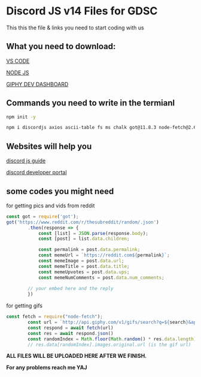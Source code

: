 # Discord JS v14 Files for GDSC

This this the file & links you need to start coding with us

## What you need to download:

[VS CODE](https://code.visualstudio.com/download)

[NODE JS](https://nodejs.org/en/download/)

[GIPHY DEV DASHBOARD](https://developers.giphy.com/dashboard/?)

## Commands you need to write in the termianl

```bash
npm init -y
```

```bash
npm i discordjs axios ascii-table fs ms chalk got@11.8.3 node-fetch@2.6.7
```

## Websites will help you
[discord js guide](https://discordjs.guide/#before-you-begin)

[discord developer portal](https://discord.com/developers/applications)




## some codes you might need 
for getting pics and vids from reddit
```javascript
const got = require('got');
got('https://www.reddit.com/r/thesubreddit/random/.json')
        .then(response => {
            const [list] = JSON.parse(response.body);
            const [post] = list.data.children;

            const permalink = post.data.permalink;
            const memeUrl = `https://reddit.com${permalink}`;
            const memeImage = post.data.url;
            const memeTitle = post.data.title;
            const memeUpvotes = post.data.ups;
            const memeNumComments = post.data.num_comments;
	    
	    // your embed here and the reply
	    })
```

for getting gifs

```javascript
const fetch = require("node-fetch");
        const url = `http://api.giphy.com/v1/gifs/search?q=${search}&api_key=${config.gifq}&limit=100`
        const respond = await fetch(url)
        const res = await respond.json()
        const randomIndex = Math.floor(Math.random() * res.data.length);
        // res.data[randomIndex].images.original.url (is the gif url)
```
**ALL FILES WILL BE UPLOADED HERE AFTER WE FINISH.**

**For any problems reach me YAJ**
